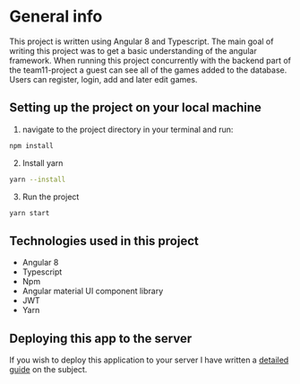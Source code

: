 # General info 
This project is written using Angular 8 and Typescript. The main goal of writing this project was to get a basic understanding of the angular framework. When running this project concurrently with the backend part of the team11-project a guest can see all of the games added to the database. Users can register, login, add and later edit games.

## Setting up the project on your local machine
1. navigate to the project directory in your terminal and run:
```bash
npm install
```
2. Install yarn
```bash
yarn --install
```
3. Run the project
```bash
yarn start
```

## Technologies used in this project
* Angular 8
* Typescript
* Npm
* Angular material UI component library
* JWT
* Yarn

## Deploying this app to the server
If you wish to deploy this application to your server I have written a [detailed guide](https://github.com/Jyrgo/team11-frontend/blob/master/ServerSetup.md) on the subject.
